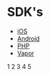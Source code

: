 # SDK's

* [iOS](https://github.com/nodes-ios/NStackSDK)
* [Android](https://github.com/nodes-android/nstack-kotlin)
* [PHP](https://github.com/nodes-projects/nstack-laravel)
* [Vapor](https://github.com/nodes-vapor/nstack)

1
2
3
4
5